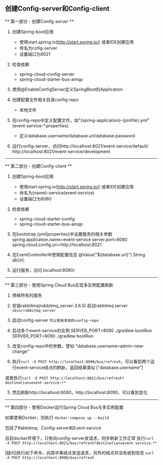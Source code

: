 ## 创建Config-server和Config-client 

** 第一部分 - 创建Conifg-server **

1. 创建Spring-boot应用
   * 使用start.spring.io(http://start.spring.io/) 或者IDE创建应用
   * 命名为cofig-server 
   * 设置端口为8021

2. 检查依赖
    * spring-cloud-config-server
    * spring-cloud-starter-bus-amqp

3. 使用@EnableConfigServer定义SpringBoot的Application

4. 创建配置文件相关目录config-repo
    * 本地文件

5. 在config-repo中定义配置文件，如"{spring-application}-{profile}.yml” (event-service-*.properties).
    * 定义database.username/database.url/database.password

6. 运行config-server，访问http://localhost:8021/event-service/default/
                         http://localhost:8021/event-service/development
    
----------------------------------------------------------------------------

** 第二部分 - 创建Conifg-client **

1. 创建Spring-boot应用
   * 使用start.spring.io(http://start.spring.io/) 或者IDE创建应用
   * 命名为{name}-service(event-service)
   * 设置端口为8080

2. 检查依赖
   * spring-cloud-starter-config
   * spring-cloud-starter-bus-amqp

3. 在bootstrap.{yml|properties}中设置服务的相关参数
    spring.application.name=event-service
    server.port=8080
    spring.cloud.config.uri=http://localhost:8021

4. 在EventController中使用配置信息
    @Value("${database.url}")
    String dbUrl;

5. 运行服务，访问 localhost:8080/

---------------------------------------------------------------------------

** 第三部分 - 使用Spring Cloud Bus实现多实例配置刷新

  1. 停掉所有的服务

  2. 安装rabbitmq(rabbitmq_server-3.6.5)
     启动rabbitmq server
    ```sbin/rabbitmq-server```

  3. 启动config-server
    ```可以使用本地的config-repo```

  4. 启动多个event-service的实例
    SERVER_PORT=8080 ./gradlew bootRun
    SERVER_PORT=8090 ./gradlew bootRun

  5. 改变config-repo中的参数，譬如 
   "database.username=admin-new-change"

  4. 执行```curl -X POST http://localhost:8090/bus/refresh```，可以看到两个运行event-service结点的刷新，返回结果类似
  ["database.username"]

  或者执行```curl -X POST http://localhost:8021/bus/refresh?destination=event-service:**```

  5. 然后刷新http://localhost:8080，http://localhost:8090，可以看到变化

---------------------------------------------------------------------------

** 第四部分 - 使用Docker运行Spring Cloud Bus与多实例配置

  如果使用Docker，则执行
  ```docker-compose up --build```

  包括了Rabbitmq、Config-server和Event-service

  目前docker环境下，只有向config-server发请求，同步刷新工作正常
    执行```curl -X POST http://localhost:8021/bus/refresh?destination=event-service:**```

  [疑问]执行如下命令，向其中某结点发送请求，另外的结点并没有收到信息
    ```curl -X POST http://localhost:8090/bus/refresh```  